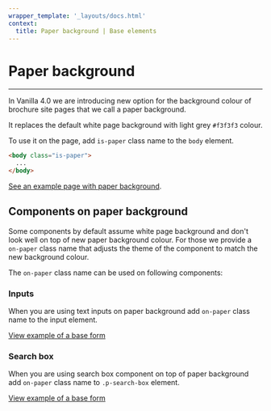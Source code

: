 ```yaml
---
wrapper_template: '_layouts/docs.html'
context:
  title: Paper background | Base elements
---
```


# Paper background

<hr>

In Vanilla 4.0 we are introducing new option for the background colour of brochure site pages that we call a paper background.

It replaces the default white page background with light grey `#f3f3f3` colour.

To use it on the page, add `is-paper` class name to the `body` element.

```html
<body class="is-paper">
  ...
</body>
```

[See an example page with paper background](/docs/examples/layouts/brochure-site/index).

## Components on paper background

Some components by default assume white page background and don't look well on top of new paper background colour. For those we provide a `on-paper` class name that adjusts the theme of the component to match the new background colour.

The `on-paper` class name can be used on following components:

### Inputs

When you are using text inputs on paper background add `on-paper` class name to the input element.

<div class="embedded-example"><a href="/docs/examples/base/paper/input-on-paper/" class="js-example">
View example of a base form
</a></div>

### Search box

When you are using search box component on top of paper background add `on-paper` class name to `.p-search-box` element.

<div class="embedded-example"><a href="/docs/examples/base/paper/search-box-on-paper/" class="js-example">
View example of a base form
</a></div>
